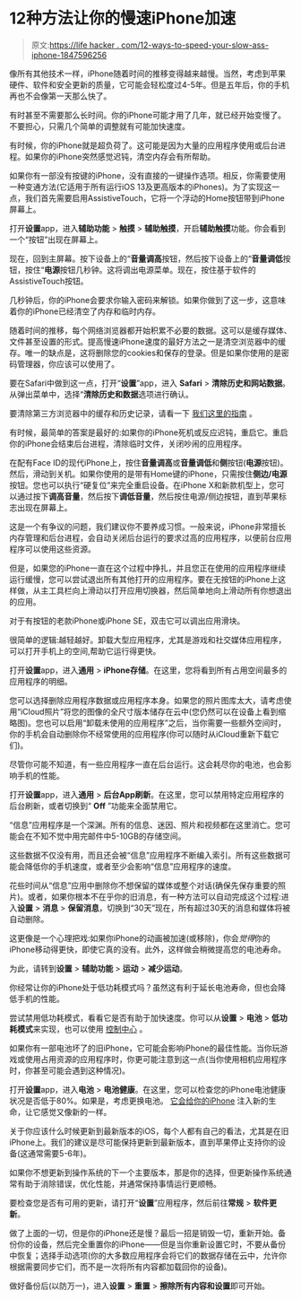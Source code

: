 # 12种方法让你的慢速iPhone加速

> 原文:[https://life hacker . com/12-ways-to-speed-your-slow-ass-iphone-1847596256](https://lifehacker.com/12-ways-to-speed-up-your-slow-ass-iphone-1847596256)

像所有其他技术一样，iPhone随着时间的推移变得越来越慢。当然，考虑到苹果硬件、软件和安全更新的质量，它可能会轻松度过4-5年。但是五年后，你的手机再也不会像第一天那么快了。

有时甚至不需要那么长时间。你的iPhone可能才用了几年，就已经开始变慢了。不要担心，只需几个简单的调整就有可能加快速度。

有时候，你的iPhone就是超负荷了。这可能是因为大量的应用程序使用或后台进程。如果你的iPhone突然感觉迟钝，清空内存会有所帮助。

如果你有一部没有按键的iPhone，没有直接的一键操作选项。相反，你需要使用一种变通方法(它适用于所有运行iOS 13及更高版本的iPhones)。为了实现这一点，我们首先需要启用AssistiveTouch，它将一个浮动的Home按钮带到iPhone屏幕上。

打开**设置**app，进入**辅助功能** > **触摸** > **辅助触摸**，开启**辅助触摸**功能。你会看到一个“按钮”出现在屏幕上。

现在，回到主屏幕。按下设备上的“**音量调高**按钮，然后按下设备上的“**音量调低**按钮，按住“**电源**按钮几秒钟。这将调出电源菜单。现在，按住基于软件的AssistiveTouch按钮。

几秒钟后，你的iPhone会要求你输入密码来解锁。如果你做到了这一步，这意味着你的iPhone已经清空了内存和临时内存。

随着时间的推移，每个网络浏览器都开始积累不必要的数据。这可以是缓存媒体、文件甚至设置的形式。提高慢速iPhone速度的最好方法之一是清空浏览器中的缓存。唯一的缺点是，这将删除您的cookies和保存的登录。但是如果你使用的是密码管理器，你应该可以使用了。

要在Safari中做到这一点，打开“**设置**”app，进入 **Safari** > **清除历史和网站数据**。从弹出菜单中，选择“**清除历史和数据**选项进行确认。

要清除第三方浏览器中的缓存和历史记录，请看一下 [我们这里的指南](https://lifehacker.com/how-to-make-your-iphone-or-ipad-faster-by-clearing-its-1847301581) 。

有时候，最简单的答案是最好的:如果你的iPhone死机或反应迟钝，重启它。重启你的iPhone会结束后台进程，清除临时文件，关闭吵闹的应用程序。

在配有Face ID的现代iPhone上，按住**音量调高**或**音量调低**和**侧**按钮(**电源**按钮)。然后，滑动到关机。如果你使用的是带有Home键的iPhone，只需按住**侧边/电源**按钮。您也可以执行“硬复位”来完全重启设备。在iPhone X和新款机型上，您可以通过按下**调高音量**，然后按下**调低音量**，然后按住电源/侧边按钮，直到苹果标志出现在屏幕上。

这是一个有争议的问题，我们建议你不要养成习惯。一般来说，iPhone非常擅长内存管理和后台进程，会自动关闭后台运行的要求过高的应用程序，以便前台应用程序可以使用这些资源。

但是，如果您的iPhone一直在这个过程中挣扎，并且您正在使用的应用程序继续运行缓慢，您可以尝试退出所有其他打开的应用程序。要在无按钮的iPhone上这样做，从主工具栏向上滑动以打开应用切换器，然后简单地向上滑动所有你想退出的应用。

对于有按钮的老款iPhone或iPhone SE，双击它可以调出应用滑块。

很简单的逻辑:越轻越好。卸载大型应用程序，尤其是游戏和社交媒体应用程序，可以打开手机上的空间,帮助它运行得更快。

打开**设置**app，进入**通用** > **iPhone存储**。在这里，您将看到所有占用空间最多的应用程序的明细。

您可以选择删除应用程序数据或应用程序本身。如果您的照片图库太大，请考虑使用“iCloud照片”将您的图像的全尺寸版本储存在云中(您仍然可以在设备上看到缩略图)。您也可以启用“卸载未使用的应用程序”之后，当你需要一些额外空间时，你的手机会自动删除你不经常使用的应用程序(你可以随时从iCloud重新下载它们)。

尽管你可能不知道，有一些应用程序一直在后台运行。这会耗尽你的电池，也会影响手机的性能。

打开**设置**app，进入**通用** > **后台App刷新**。在这里，您可以禁用特定应用程序的后台刷新，或者切换到“ **Off** ”功能来全面禁用它。

“信息”应用程序是一个深渊。所有的信息、迷因、照片和视频都在这里消亡。您可能会在不知不觉中用完邮件中5-10GB的存储空间。

这些数据不仅没有用，而且还会被“信息”应用程序不断编入索引。所有这些数据可能会降低你的手机速度，或者至少会影响“信息”应用程序的速度。

花些时间从“信息”应用中删除你不想保留的媒体或整个对话(确保先保存重要的照片)。或者，如果你根本不在乎你的旧消息，有一种方法可以自动完成这个过程:进入**设置** > **消息** > **保留消息**，切换到“30天”现在，所有超过30天的消息和媒体将被自动删除。

这更像是一个心理把戏:如果你iPhone的动画被加速(或移除)，你会*觉得*你的iPhone移动得更快，即使它真的没有。此外，这样做会稍微提高您的电池寿命。

为此，请转到**设置** > **辅助功能** > **运动** > **减少运动**。

你经常让你的iPhone处于低功耗模式吗？虽然这有利于延长电池寿命，但也会降低手机的性能。

尝试禁用低功耗模式，看看它是否有助于加快速度。你可以从**设置** > **电池** > **低功耗模式**来实现，也可以使用 [控制中心](https://lifehacker.com/10-useful-controls-everyone-should-add-to-their-iphone-1847257886) 。

如果你有一部电池坏了的旧iPhone，它可能会影响iPhone的最佳性能。当你玩游戏或使用占用资源的应用程序时，你更可能注意到这一点(当你使用相机应用程序时，你甚至可能会遇到这种情况)。

打开**设置**app，进入**电池** > **电池健康**。在这里，您可以检查您的iPhone电池健康状况是否低于80%。如果是，考虑更换电池。 [它会给你的iPhone](https://lifehacker.com/how-to-tell-if-a-new-battery-will-fix-your-lagging-ipho-1847417620) 注入新的生命，让它感觉又像新的一样。

关于你应该什么时候更新到最新版本的iOS，每个人都有自己的看法，尤其是在旧iPhone上。我们的建议是尽可能保持更新到最新版本，直到苹果停止支持你的设备(这通常需要5-6年)。

如果你不想更新到操作系统的下一个主要版本，那是你的选择，但更新操作系统通常有助于消除错误，优化性能，并通常保持事情运行更顺畅。

要检查您是否有可用的更新，请打开“**设置**”应用程序，然后前往**常规** > **软件更新**。

做了上面的一切，但是你的iPhone还是慢？最后一招是销毁一切，重新开始。备份你的设备，然后完全重置你的iPhone——但是当你重新设置它时，不要从备份中恢复；选择手动选项(你的大多数应用程序会将它们的数据存储在云中，允许你根据需要同步它们，而不是一次将所有内容都加载回你的设备)。

做好备份后(以防万一)，进入**设置** > **重置** > **擦除所有内容和设置**即可开始。